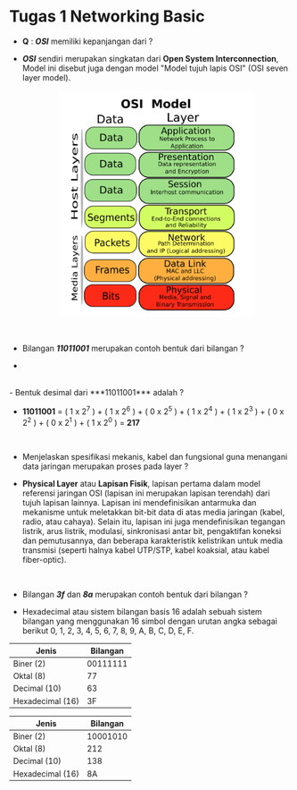 # Tugas 1 Networking Basic

* **Q** : ***OSI*** memiliki kepanjangan dari ?

- ***OSI*** sendiri merupakan singkatan dari **Open System Interconnection**, Model ini disebut juga dengan model "Model    tujuh lapis OSI" (OSI seven layer model).
          <p align="center"><img src="images/osi-model.png" alt="OSI Model" width="350"/></div></p>
  
  <br>
- Bilangan ***11011001*** merupakan contoh bentuk dari bilangan ?

-
  
  
  <br>
- Bentuk desimal dari ***11011001*** adalah ?

- **11011001** = ( 1 x 2<sup>7</sup> ) + ( 1 x 2<sup>6</sup> ) + ( 0 x 2<sup>5</sup> ) + ( 1 x 2<sup>4</sup> ) + (  1 x 2<sup>3</sup> ) + ( 0 x 2<sup>2</sup> ) + ( 0 x 2<sup>1</sup> ) + ( 1 x 2<sup>0</sup> ) = **217**
  
  
  <br>
- Menjelaskan spesifikasi mekanis, kabel dan fungsional guna menangani data jaringan merupakan proses pada layer ?

- **Physical Layer** atau **Lapisan Fisik**, lapisan pertama dalam model referensi jaringan OSI (lapisan ini merupakan lapisan terendah) dari tujuh lapisan lainnya. Lapisan ini mendefinisikan antarmuka dan mekanisme untuk meletakkan bit-bit data di atas media jaringan (kabel, radio, atau cahaya). Selain itu, lapisan ini juga mendefinisikan tegangan listrik, arus listrik, modulasi, sinkronisasi antar bit, pengaktifan koneksi dan pemutusannya, dan beberapa karakteristik kelistrikan untuk media transmisi (seperti halnya kabel UTP/STP, kabel koaksial, atau kabel fiber-optic).   
  
  <br>
- Bilangan ***3f*** dan ***8a*** merupakan contoh bentuk dari bilangan ?

- Hexadecimal atau sistem bilangan basis 16 adalah sebuah sistem bilangan yang menggunakan 16 simbol dengan urutan angka sebagai berikut 0, 1, 2, 3, 4, 5, 6, 7, 8, 9, A, B, C, D, E, F.

 Jenis            | Bilangan
 ---------------- | -------------
 Biner (2)        | 00111111
 Oktal (8)        | 77
 Decimal (10)     | 63
 Hexadecimal (16) | 3F

 Jenis            | Bilangan
 ---------------- | -------------
 Biner (2)        | 10001010
 Oktal (8)        | 212
 Decimal (10)     | 138
 Hexadecimal (16) | 8A 
